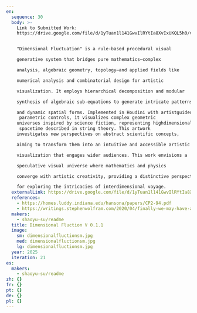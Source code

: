 ```yaml
---
en:
  sequence: 30
  body: >-
    L﻿ink to Submitted Work:
    https://drive.google.com/file/d/1yTuan1l141GwvIlRYtIa8XvIxUKQL5h0/view?usp=sharing


    "Dimensional Fluctuation" is a rule-based procedural visual 

    generative system that bridges pure mathematics—complex 

    analysis, algebraic geometry, topology—and applied fields like 

    numerical analysis and combinatorial design for artistic 

    visualization. It employs hierarchical decomposition and modular 

    synthesis of algebraic sub-equations to generate intricate patterns 

    and dynamic spatial forms. Implemented in Houdini with artistguided
     parametric controls, it visualizes complex geometric 
    universes inspired by science fiction, representing highdimensional
     spacetime described in string theory. This artwork 
    investigates new perspectives on abstract scientific concepts, 

    aiming to transform them into an intuitive and accessible artistic 

    visualization that engages wider audiences. This work envisions a 

    speculative visual universe where mathematics and physics 

    converge with artistic creativity, providing a distinctive perspective 

    for exploring the intricacies of interdimensional voyage.
  externalLink: https://drive.google.com/file/d/1yTuan1l141GwvIlRYtIa8XvIxUKQL5h0/view?usp=sharing
  references:
    - https://homes.luddy.indiana.edu/hansona/papers/CP2-94.pdf
    - https://writings.stephenwolfram.com/2020/04/finally-we-may-have-a-path-to-the-fundamental-theory-of-physics-and-its-beautiful/
  makers:
    - shaoyu-su/readme
  title: Dimensional Fluction V 0.1.1
  image:
    sm: dimensionalfluctionsm.jpg
    med: dimensionalfluctionsm.jpg
    lg: dimensionalfluctionsm.jpg
  year: 2025
  iteration: 21
es:
  makers:
    - shaoyu-su/readme
zh: {}
fr: {}
pt: {}
de: {}
pl: {}
---
```

